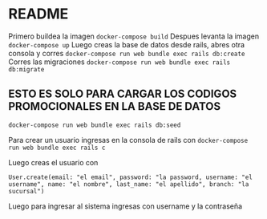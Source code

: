 # README

Primero buildea la imagen
```docker-compose build```
Despues levanta la imagen
```docker-compose up```
Luego creas la base de datos desde rails, abres otra consola y corres
```docker-compose run web bundle exec rails db:create```
Corres las migraciones
```docker-compose run web bundle exec rails db:migrate```

## ESTO ES SOLO PARA CARGAR LOS CODIGOS PROMOCIONALES EN LA BASE DE DATOS
```docker-compose run web bundle exec rails db:seed```

Para crear un usuario ingresas en la consola de rails con 
```docker-compose run web bundle exec rails c```

Luego creas el usuario con

```User.create(email: "el email", password: "la password, username: "el username", name: "el nombre", last_name: "el apellido", branch: "la sucursal")```

Luego para ingresar al sistema ingresas con username y la contraseña
